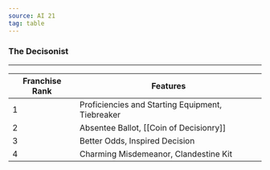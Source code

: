 ```yaml
---
source: AI 21
tag: table
---
```


### The Decisonist
---
|Franchise Rank|Features|
|----|------------|
|1|Proficiencies and Starting Equipment, Tiebreaker|
|2|Absentee Ballot, [[Coin of Decisionry]]|
|3|Better Odds, Inspired Decision|
|4|Charming Misdemeanor, Clandestine Kit|
